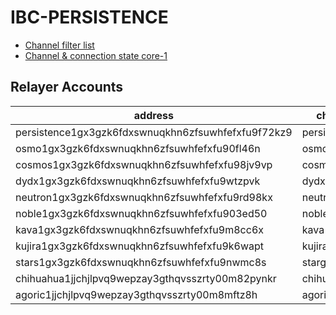 # IBC-PERSISTENCE

- [Channel filter list](./config-hermes.toml)
- [Channel & connection state core-1](./ibc-persistence/config-hermes.toml)

## Relayer Accounts
| address                                   | chain     | 
|-------------------------------------------|-----------|
| persistence1gx3gzk6fdxswnuqkhn6zfsuwhfefxfu9f72kz9 | persistence   |
| osmo1gx3gzk6fdxswnuqkhn6zfsuwhfefxfu90fl46n | osmosis   |
| cosmos1gx3gzk6fdxswnuqkhn6zfsuwhfefxfu98jv9vp | cosmoshub   |
| dydx1gx3gzk6fdxswnuqkhn6zfsuwhfefxfu9wtzpvk | dydx   |
| neutron1gx3gzk6fdxswnuqkhn6zfsuwhfefxfu9rd98kx | neutron   |
| noble1gx3gzk6fdxswnuqkhn6zfsuwhfefxfu903ed50 | noble   |
| kava1gx3gzk6fdxswnuqkhn6zfsuwhfefxfu9m8cc6x | kava   |
| kujira1gx3gzk6fdxswnuqkhn6zfsuwhfefxfu9k6wapt | kujira   |
| stars1gx3gzk6fdxswnuqkhn6zfsuwhfefxfu9nwmc8s | stargaze   |
| chihuahua1jjchjlpvq9wepzay3gthqvsszrty00m82pynkr | chihuahua   |
| agoric1jjchjlpvq9wepzay3gthqvsszrty00m8mftz8h | agoric   |
